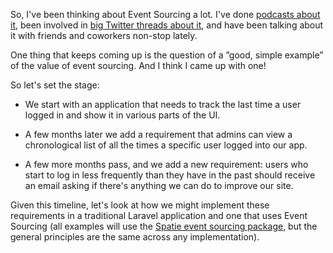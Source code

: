 So, I've been thinking about Event Sourcing a lot. I've done
[podcasts about it](https://overengineered.fm/episodes/ep-5-what-about-event-sourcing),
been involved in [big Twitter threads about it](https://twitter.com/aarondfrancis/status/1652457709319471105),
and have been talking about it with friends and coworkers non-stop lately.

One thing that keeps coming up is the question of a ”good, simple example” of
the value of event sourcing. And I think I came up with one!

So let's set the stage:

  - We start with an application that needs to track the last time a user logged in and
    show it in various parts of the UI.

  - A few months later we add a requirement that admins can view a chronological list of
    all the times a specific user logged into our app.

  - A few more months pass, and we add a new requirement: users who start to log in less
    frequently than they have in the past should receive an email asking if there's
    anything we can do to improve our site.

Given this timeline, let's look at how we might implement these requirements in a traditional
Laravel application and one that uses Event Sourcing (all examples will use the
[Spatie event sourcing package](https://spatie.be/index.php/docs/laravel-event-sourcing),
but the general principles are the same across any implementation).
